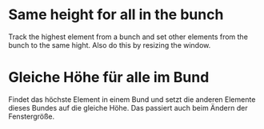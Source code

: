 Same height for all in the bunch
================================
Track the highest element from a bunch and set other elements from the bunch to the same hight. Also do this by resizing the window.


Gleiche Höhe für alle im Bund
================================
Findet das höchste Element in einem Bund und setzt die anderen Elemente dieses Bundes auf die gleiche Höhe. Das passiert auch beim Ändern der Fenstergröße.